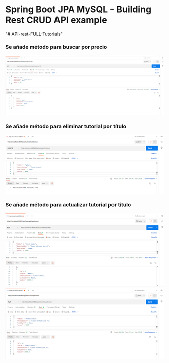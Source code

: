 # Spring Boot JPA MySQL - Building Rest CRUD API example
"# API-rest-FULL-Tutorials" 

### Se añade método para buscar por precio

<img src="src/main/java/imagenes/findByPrice.png" alt="Imagen de encuentra tutorial por precio" />

### Se añade método para eliminar tutorial por título

<img src="src/main/java/imagenes/deleteTutorial.png" alt="Imagen de eliminar tutotial por titulo"/>

### Se añade método para actualizar tutorial por titulo

<img src="src/main/java/imagenes/put1.png" alt="Imagen de actualizar tutorial por titulo"/>

<img src="src/main/java/imagenes/put2.png" alt="Imagen de actualizar tutorial por titulo"/>
